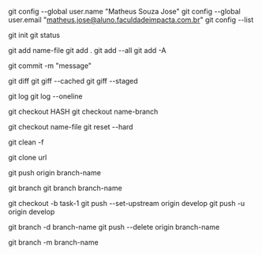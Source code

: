 git config --global user.name "Matheus Souza Jose"
git config --global user.email "matheus.jose@aluno.faculdadeimpacta.com.br"
git config --list

git init
git status

git add name-file
git add .
git add --all
git add -A

git commit -m "message"

git diff
git giff --cached
git giff --staged

git log
git log --oneline

git checkout HASH
git checkout name-branch

git checkout name-file
git reset --hard

git clean -f

git clone url

git push origin branch-name

git branch
git branch branch-name

git checkout -b task-1
git push --set-upstream origin develop
git push -u origin develop

git branch -d branch-name
git push --delete origin branch-name

git branch -m branch-name